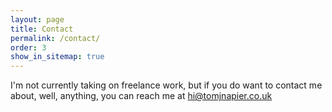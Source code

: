 ```yaml
---
layout: page
title: Contact
permalink: /contact/
order: 3
show_in_sitemap: true
---
```


I'm not currently taking on freelance work, but if you do want to contact me about, well, anything, you can reach me at [hi@tomjnapier.co.uk](mailto:hi@tomjnapier.co.uk)